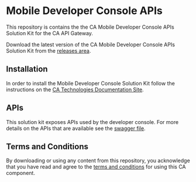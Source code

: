 # Mobile Developer Console APIs 
This repository is contains the the CA Mobile Developer Console APIs Solution Kit for the CA API Gateway. 

Download the latest version of the CA Mobile Developer Console APIs Solution Kit from the [releases area][latest-release-link]. 

## Installation
In order to install the Mobile Developer Console Solution Kit follow the instructions on the [CA Technologies Documentation Site][install-link].

## APIs
This solution kit exposes APIs used by the developer console. For more details on the APIs that are available see the [swagger file][swagger-link].

## Terms and Conditions
By downloading or using any content from this repository, you acknowledge that you have read and agree to the [terms and conditions][terms-link] for using this CA component.

[swagger-link]: /swagger.json
[install-link]: https://docops.ca.com/display/MAG/.Install+Mobile+Developer+Console+Solution+Kit+v4.0
[license-link]: /LICENSE
[terms-link]: /ca-trial-agreement.pdf
[latest-release-link]: https://github.com/CAAPIM/Mobile-Dev-Console-APIs/releases/latest
